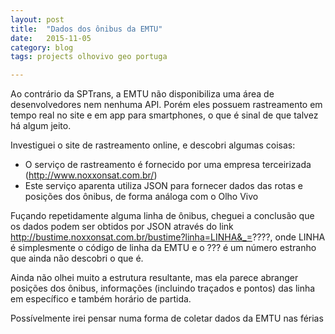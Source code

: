 ```yaml
---
layout: post
title:  "Dados dos ônibus da EMTU"
date:   2015-11-05
category: blog
tags: projects olhovivo geo portuga

---
```

Ao contrário da SPTrans, a EMTU não disponibiliza uma área de desenvolvedores nem nenhuma API. Porém eles possuem rastreamento em tempo real no site e em app para smartphones, o que é sinal de que talvez há algum jeito.

Investiguei o site de rastreamento online, e descobri algumas coisas:

* O serviço de rastreamento é fornecido por uma empresa terceirizada (http://www.noxxonsat.com.br/)
* Este serviço aparenta utiliza JSON para fornecer dados das rotas e posições dos ônibus, de forma análoga com o Olho Vivo

Fuçando repetidamente alguma linha de ônibus, cheguei a conclusão que os dados podem ser obtidos por JSON através do link http://bustime.noxxonsat.com.br/bustime?linha=LINHA&_=????, onde LINHA é simplesmente o código de linha da EMTU e o ??? é um número estranho que ainda não descobri o que é.

Ainda não olhei muito a estrutura resultante, mas ela parece abranger posições dos ônibus, informações (incluindo traçados e pontos) das linha em específico e também horário de partida.

Possívelmente irei pensar numa forma de coletar dados da EMTU nas férias

